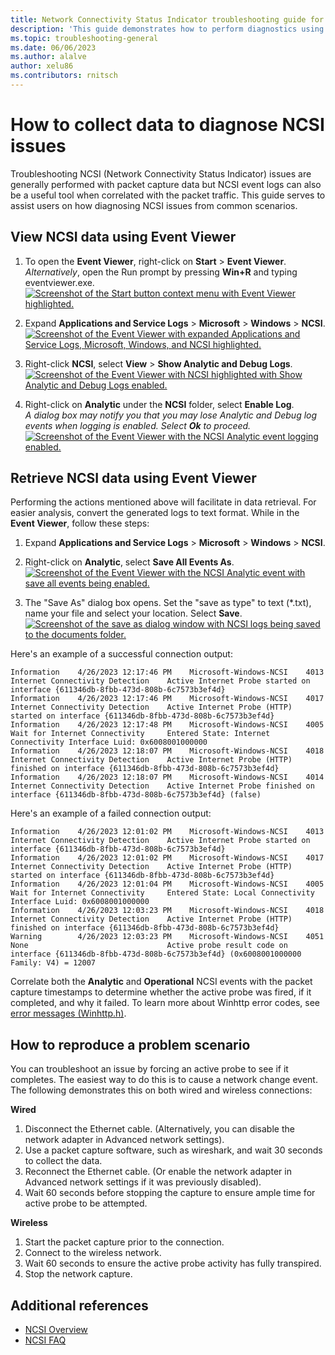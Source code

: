 ```yaml
---
title: Network Connectivity Status Indicator troubleshooting guide for Windows
description: 'This guide demonstrates how to perform diagnostics using the Network Connectivity Status Indicator (NCSI) to troubleshoot and determine Internet connectivity.'
ms.topic: troubleshooting-general
ms.date: 06/06/2023
ms.author: alalve
author: xelu86
ms.contributors: rnitsch
---
```


# How to collect data to diagnose NCSI issues

Troubleshooting NCSI (Network Connectivity Status Indicator) issues are generally performed with packet capture data but NCSI event logs can also be a useful tool when correlated with the packet traffic. This guide serves to assist users on how diagnosing NCSI issues from common scenarios.

## View NCSI data using Event Viewer

1. To open the **Event Viewer**, right-click on **Start** > **Event Viewer**. <br>_Alternatively_, open the Run prompt by pressing **Win+R** and typing eventviewer.exe.
[ ![Screenshot of the Start button context menu with Event Viewer highlighted.](../media/ncsi/ncsi-troubleshooting-guide/ncsi-event-viewer-1.jpg)](../media/ncsi/ncsi-troubleshooting-guide/ncsi-event-viewer-1.jpg#lightbox)

1. Expand **Applications and Service Logs** > **Microsoft** > **Windows** > **NCSI**.
[ ![Screenshot of the Event Viewer with expanded Applications and Service Logs, Microsoft, Windows, and NCSI highlighted.](../media/ncsi/ncsi-troubleshooting-guide/ncsi-event-viewer-2.jpg)](../media/ncsi/ncsi-troubleshooting-guide/ncsi-event-viewer-2.jpg#lightbox)

1. Right-click **NCSI**, select **View** > **Show Analytic and Debug Logs**.
[ ![Screenshot of the Event Viewer with NCSI highlighted with Show Analytic and Debug Logs enabled.](../media/ncsi/ncsi-troubleshooting-guide/ncsi-event-viewer-3.jpg)](../media/ncsi/ncsi-troubleshooting-guide/ncsi-event-viewer-3.jpg#lightbox)

1. Right-click on **Analytic** under the **NCSI** folder, select **Enable Log**.
<br>_A dialog box may notify you that you may lose Analytic and Debug log events when logging is enabled. Select **Ok** to proceed._
[ ![Screenshot of the Event Viewer with the NCSI Analytic event logging enabled.](../media/ncsi/ncsi-troubleshooting-guide/ncsi-event-viewer-4.jpg)](../media/ncsi/ncsi-troubleshooting-guide/ncsi-event-viewer-4.jpg#lightbox)

## Retrieve NCSI data using Event Viewer

Performing the actions mentioned above will facilitate in data retrieval. For easier analysis, convert the generated logs to text format. While in the **Event Viewer**, follow these steps:

1. Expand **Applications and Service Logs** > **Microsoft** > **Windows** > **NCSI**.
1. Right-click on **Analytic**, select **Save All Events As**.
[ ![Screenshot of the Event Viewer with the NCSI Analytic event with save all events being enabled.](../media/ncsi/ncsi-troubleshooting-guide/ncsi-event-viewer-5.jpg)](../media/ncsi/ncsi-troubleshooting-guide/ncsi-event-viewer-5.jpg#lightbox)

1. The "Save As" dialog box opens. Set the "save as type" to text (*.txt), name your file and select your location. Select **Save**.
[ ![Screenshot of the save as dialog window with NCSI logs being saved to the documents folder.](../media/ncsi/ncsi-troubleshooting-guide/ncsi-event-viewer-6.jpg)](../media/ncsi/ncsi-troubleshooting-guide/ncsi-event-viewer-6.jpg#lightbox)

Here's an example of a successful connection output:

```output
Information    4/26/2023 12:17:46 PM    Microsoft-Windows-NCSI    4013    Internet Connectivity Detection    Active Internet Probe started on interface {611346db-8fbb-473d-808b-6c7573b3ef4d}
Information    4/26/2023 12:17:46 PM    Microsoft-Windows-NCSI    4017    Internet Connectivity Detection    Active Internet Probe (HTTP) started on interface {611346db-8fbb-473d-808b-6c7573b3ef4d}
Information    4/26/2023 12:17:48 PM    Microsoft-Windows-NCSI    4005    Wait for Internet Connectivity     Entered State: Internet Connectivity Interface Luid: 0x6008001000000
Information    4/26/2023 12:18:07 PM    Microsoft-Windows-NCSI    4018    Internet Connectivity Detection    Active Internet Probe (HTTP) finished on interface {611346db-8fbb-473d-808b-6c7573b3ef4d}
Information    4/26/2023 12:18:07 PM    Microsoft-Windows-NCSI    4014    Internet Connectivity Detection    Active Internet Probe finished on interface {611346db-8fbb-473d-808b-6c7573b3ef4d} (false)
```

Here's an example of a failed connection output:

```output
Information    4/26/2023 12:01:02 PM    Microsoft-Windows-NCSI    4013    Internet Connectivity Detection    Active Internet Probe started on interface {611346db-8fbb-473d-808b-6c7573b3ef4d}
Information    4/26/2023 12:01:02 PM    Microsoft-Windows-NCSI    4017    Internet Connectivity Detection    Active Internet Probe (HTTP) started on interface {611346db-8fbb-473d-808b-6c7573b3ef4d}
Information    4/26/2023 12:01:04 PM    Microsoft-Windows-NCSI    4005    Wait for Internet Connectivity     Entered State: Local Connectivity Interface Luid: 0x6008001000000
Information    4/26/2023 12:03:23 PM    Microsoft-Windows-NCSI    4018    Internet Connectivity Detection    Active Internet Probe (HTTP) finished on interface {611346db-8fbb-473d-808b-6c7573b3ef4d}
Warning        4/26/2023 12:03:23 PM    Microsoft-Windows-NCSI    4051    None                               Active probe result code on interface {611346db-8fbb-473d-808b-6c7573b3ef4d} (0x6008001000000 Family: V4) = 12007
```

Correlate both the **Analytic** and **Operational** NCSI events with the packet capture timestamps to determine whether the active probe was fired, if it completed, and why it failed. To learn more about Winhttp error codes, see [error messages (Winhttp.h)](/windows/win32/winhttp/error-messages).

## How to reproduce a problem scenario

You can troubleshoot an issue by forcing an active probe to see if it completes. The easiest way to do this is to cause a network change event. The following demonstrates this on both wired and wireless connections:

**Wired**

1. Disconnect the Ethernet cable. (Alternatively, you can disable the network adapter in Advanced network settings).
1. Use a packet capture software, such as wireshark, and wait 30 seconds to collect the data.
1. Reconnect the Ethernet cable. (Or enable the network adapter in Advanced network settings if it was previously disabled).
1. Wait 60 seconds before stopping the capture to ensure ample time for active probe to be attempted.

**Wireless**

1. Start the packet capture prior to the connection.
1. Connect to the wireless network.
1. Wait 60 seconds to ensure the active probe activity has fully transpired.
1. Stop the network capture.

## Additional references

- [NCSI Overview](ncsi-overview.md)
- [NCSI FAQ](ncsi-frequently-asked-questions.md)
